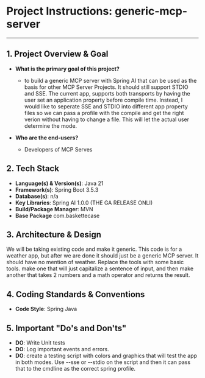 # Project Instructions: generic-mcp-server

---

## 1. Project Overview & Goal

*   **What is the primary goal of this project?**
    *  to build a generic MCP server with Spring AI that can be used as the basis for other MCP Server Projects. It should still support STDIO and SSE.  The current app, supports both transports by having the user set an application property before compile time.  Instead, I would like to seperate SSE and STDIO into different app property files so we can pass a profile with the compile and get the right verion without having to change a file.  This will let the actual user determine the mode.

*   **Who are the end-users?**
    *  Developers of MCP Serves

## 2. Tech Stack

*   **Language(s) & Version(s)**: Java 21
*   **Framework(s)**: Spring Boot 3.5.3
*   **Database(s)**: n/a
*   **Key Libraries**: Spring AI 1.0.0 (THE GA RELEASE ONLI)
*   **Build/Package Manager**: MVN
*   **Base Package** com.baskettecase

## 3. Architecture & Design

We will be taking existing code and make it generic.  This code is for a weather app, but after we are done it should just be a generic MCP server.  It should have no mention of weather.  Replace the tools with some basic tools.  make one that will just capitalize a sentence of input, and then make another that takes 2 numbers and a math operator and returns the result.

## 4. Coding Standards & Conventions

*   **Code Style**: Spring Java

## 5. Important "Do's and Don'ts"

*   **DO**: Write Unit tests
*   **DO**: Log important events and errors.
*   **DO**: create a testing script with colors and graphics that will test the app in both modes.  Use --sse or --stdio on the script and then it can pass that to the cmdline as the correct spring profile.